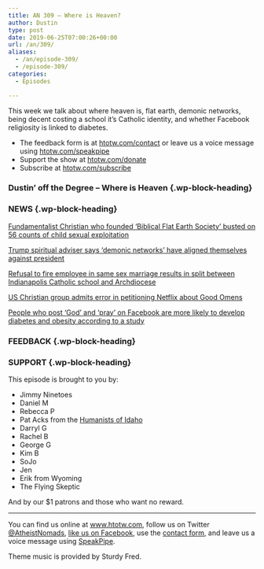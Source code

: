 ```yaml
---
title: AN 309 – Where is Heaven?
author: Dustin
type: post
date: 2019-06-25T07:00:26+00:00
url: /an/309/
aliases:
  - /an/episode-309/
  - /episode-309/
categories:
  - Episodes

---
```

<div id="buzzsprout-player-10552800"></div><script src="https://www.buzzsprout.com/1983601/10552800-episode-309-where-is-heaven.js?container_id=buzzsprout-player-10552800&player=small" type="text/javascript" charset="utf-8"></script>

This week we talk about where heaven is, flat earth, demonic networks, being decent costing a school it’s Catholic identity, and whether Facebook religiosity is linked to diabetes.

<!--more-->

 * The feedback form is at [htotw.com/contact](https://htotw.com/contact) or leave us a voice message using <a href="https://htotw.com/speakpipe" target="_blank" rel="noopener noreferrer">htotw.com/speakpipe</a>
 * Support the show at <a href="https://htotw.com/donate" target="_blank" rel="noopener noreferrer">htotw.com/donate</a>
 * Subscribe at <a href="https://htotw.com/subscribe" target="_blank" rel="noopener noreferrer">htotw.com/subscribe</a>

### Dustin’ off the Degree &#8211; Where is Heaven {.wp-block-heading}

### NEWS {.wp-block-heading}

[Fundamentalist Christian who founded ‘Biblical Flat Earth Society’ busted on 56 counts of child sexual exploitation][1]

[Trump spiritual adviser says ‘demonic networks’ have aligned themselves against president][2]

[Refusal to fire employee in same sex marriage results in split between Indianapolis Catholic school and Archdiocese][3]

[US Christian group admits error in petitioning Netflix about Good Omens][4]

[People who post ‘God’ and ‘pray’ on Facebook are more likely to develop diabetes and obesity according to a study][5]

### FEEDBACK {.wp-block-heading}

### SUPPORT {.wp-block-heading}

This episode is brought to you by:

  * Jimmy Ninetoes
  * Daniel M
  * Rebecca P
  * Pat Acks from the <a href="https://www.humanistsofidaho.org" target="_blank" rel="noopener noreferrer">Humanists of Idaho</a>
  * Darryl G
  * Rachel B
  * George G
  * Kim B
  * SoJo
  * Jen
  * Erik from Wyoming
  * The Flying Skeptic

And by our $1 patrons and those who want no reward.

<hr class="wp-block-separator" />

You can find us online at <a href="https://www.htotw.com/" target="_blank" rel="noopener noreferrer">www.htotw.com</a>, follow us on Twitter <a href="https://htotw.com/twitter" target="_blank" rel="noopener noreferrer">@AtheistNomads</a>, <a href="https://htotw.com/facebook" target="_blank" rel="noopener noreferrer">like us on Facebook</a>, use the [contact form](https://htotw.com/contact), and leave us a voice message using <a href="https://htotw.com/speakpipe" target="_blank" rel="noopener noreferrer">SpeakPipe</a>.

Theme music is provided by Sturdy Fred.

 [1]: https://www.rawstory.com/2019/06/fundamentalist-christian-who-founded-biblical-flat-earth-society-busted-on-56-counts-of-child-sexual-exploitation/
 [2]: https://thehill.com/homenews/campaign/449226-trump-spiritual-adviser-a-demonic-network-aligned-itself-against-the
 [3]: https://www.wave3.com/2019/06/20/refusal-fire-employee-same-sex-marriage-results-split-between-indy-school-archdiocese/
 [4]: https://www.theguardian.com/books/2019/jun/21/christian-group-admits-error-good-omens-netflix-amazon
 [5]: https://www.marketwatch.com/story/people-who-post-god-and-pray-on-facebook-may-be-more-likely-to-develop-these-life-threatening-conditions-2019-06-18